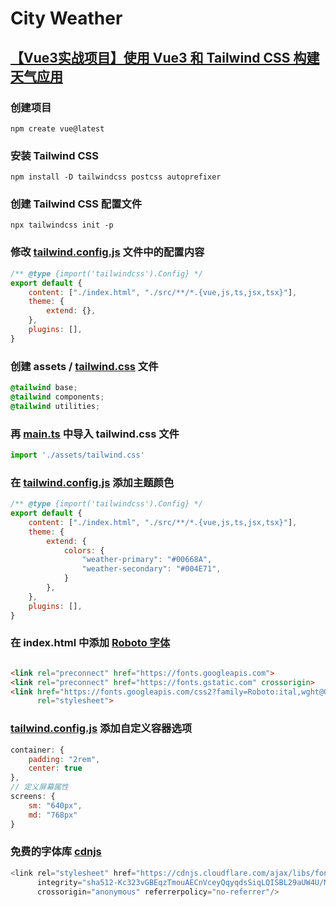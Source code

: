 # City Weather

## [【Vue3实战项目】使用 Vue3 和 Tailwind CSS 构建天气应用](https://www.bilibili.com/video/BV1514y1Y7hH?p=1&vd_source=b5c04f54b8a7ce0b4d5deef9989f7f9f)

### 创建项目

```shell
npm create vue@latest
```

### 安装 Tailwind CSS

```shell
npm install -D tailwindcss postcss autoprefixer
```

### 创建 Tailwind CSS 配置文件

```shell
npx tailwindcss init -p
```

### 修改 [tailwind.config.js](tailwind.config.js) 文件中的配置内容

```js
/** @type {import('tailwindcss').Config} */
export default {
    content: ["./index.html", "./src/**/*.{vue,js,ts,jsx,tsx}"],
    theme: {
        extend: {},
    },
    plugins: [],
}
```

### 创建 assets / [tailwind.css](src%2Fassets%2Ftailwind.css) 文件

```css
@tailwind base;
@tailwind components;
@tailwind utilities;
```

### 再  [main.ts](src/main.ts) 中导入 tailwind.css 文件

```ts
import './assets/tailwind.css'
```

### 在 [tailwind.config.js](tailwind.config.js) 添加主题颜色

```js
/** @type {import('tailwindcss').Config} */
export default {
    content: ["./index.html", "./src/**/*.{vue,js,ts,jsx,tsx}"],
    theme: {
        extend: {
            colors: {
                "weather-primary": "#00668A",
                "weather-secondary": "#004E71",
            }
        },
    },
    plugins: [],
}
```

### 在 index.html 中添加 [Roboto 字体](https://fonts.google.com/selection/embed)

```html

<link rel="preconnect" href="https://fonts.googleapis.com">
<link rel="preconnect" href="https://fonts.gstatic.com" crossorigin>
<link href="https://fonts.googleapis.com/css2?family=Roboto:ital,wght@0,100;0,300;0,400;0,500;0,700;0,900;1,100;1,300;1,400;1,500;1,700;1,900&display=swap"
      rel="stylesheet">
```

### [tailwind.config.js](tailwind.config.js) 添加自定义容器选项

```js
container: {
    padding: "2rem",
    center: true
},
// 定义屏幕属性
screens: {
    sm: "640px", 
    md: "768px"
}
```

### 免费的字体库 [cdnjs](https://cdnjs.com/libraries/font-awesome)
```js
<link rel="stylesheet" href="https://cdnjs.cloudflare.com/ajax/libs/font-awesome/6.6.0/css/all.min.css"
      integrity="sha512-Kc323vGBEqzTmouAECnVceyQqyqdsSiqLQISBL29aUW4U/M7pSPA/gEUZQqv1cwx4OnYxTxve5UMg5GT6L4JJg=="
      crossorigin="anonymous" referrerpolicy="no-referrer"/>
```


